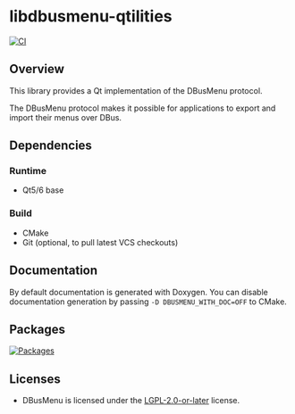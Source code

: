 # libdbusmenu-qtilities

[![CI]](https://github.com/qtilities/libdbusmenu-qtilities/actions/workflows/build.yml)

## Overview

This library provides a Qt implementation of the DBusMenu protocol.

The DBusMenu protocol makes it possible for applications to export and import their menus over DBus.

## Dependencies

### Runtime

- Qt5/6 base

### Build

- CMake
- Git (optional, to pull latest VCS checkouts)

## Documentation

By default documentation is generated with Doxygen.
You can disable documentation generation by passing `-D DBUSMENU_WITH_DOC=OFF` to CMake.

## Packages

[![Packages]](https://repology.org/project/libdbusmenu-qtilities/versions)

## Licenses

- DBusMenu is licensed under the [LGPL-2.0-or-later] license.


[CI]:                https://github.com/qtilities/libdbusmenu-qtilities/actions/workflows/build.yml/badge.svg
[LGPL-2.0-or-later]: COPYING
[Packages]:          https://repology.org/badge/vertical-allrepos/libdbusmenu-qtilities.svg
